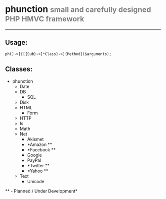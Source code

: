 # phunction <small style="color: grey;">small and carefully designed PHP HMVC framework</small>

<hr />

## Usage:

	ph()->[{[{Sub}->]*Class}->]{Method}($arguments);

## Classes:

* phunction
   * Date
   * DB
      * SQL
   * Disk
   * HTML
      * Form
   * HTTP
   * Is
   * Math
   * Net
      * Akismet
      * *Amazon **
      * *Facebook **
      * Google
      * PayPal
      * *Twitter **
      * *Yahoo **
   * Text
      * Unicode

** - Planned / Under Development*